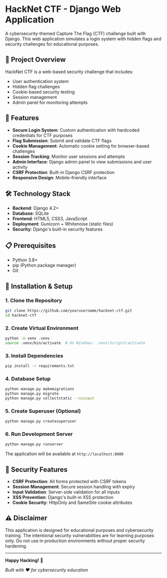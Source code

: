 # HackNet CTF - Django Web Application

A cybersecurity-themed Capture The Flag (CTF) challenge built with Django. This web application simulates a login system with hidden flags and security challenges for educational purposes.

## 🎯 Project Overview

HackNet CTF is a web-based security challenge that includes:
- User authentication system
- Hidden flag challenges
- Cookie-based security testing
- Session management
- Admin panel for monitoring attempts

## 🚀 Features

- **Secure Login System**: Custom authentication with hardcoded credentials for CTF purposes
- **Flag Submission**: Submit and validate CTF flags
- **Cookie Management**: Automatic cookie setting for browser-based challenges
- **Session Tracking**: Monitor user sessions and attempts
- **Admin Interface**: Django admin panel to view submissions and user activity
- **CSRF Protection**: Built-in Django CSRF protection
- **Responsive Design**: Mobile-friendly interface

## 🛠️ Technology Stack

- **Backend**: Django 4.2+
- **Database**: SQLite 
- **Frontend**: HTML5, CSS3, JavaScript
- **Deployment**: Gunicorn + Whitenoise (static files)
- **Security**: Django's built-in security features

## 📋 Prerequisites

- Python 3.8+
- pip (Python package manager)
- Git

## 🔧 Installation & Setup

### 1. Clone the Repository
```bash
git clone https://github.com/yourusername/hacknet-ctf.git
cd hacknet-ctf
```

### 2. Create Virtual Environment
```bash
python -m venv .venv
source .venv/bin/activate  # On Windows: .venv\Scripts\activate
```

### 3. Install Dependencies
```bash
pip install -r requirements.txt
```

### 4. Database Setup
```bash
python manage.py makemigrations
python manage.py migrate
python manage.py collectstatic --noinput
```

### 5. Create Superuser (Optional)
```bash
python manage.py createsuperuser
```

### 6. Run Development Server
```bash
python manage.py runserver
```

The application will be available at `http://localhost:8000`

## 🔐 Security Features

- **CSRF Protection**: All forms protected with CSRF tokens
- **Session Management**: Secure session handling with expiry
- **Input Validation**: Server-side validation for all inputs
- **XSS Prevention**: Django's built-in XSS protection
- **Cookie Security**: HttpOnly and SameSite cookie attributes

## ⚠️ Disclaimer

This application is designed for educational purposes and cybersecurity training. The intentional security vulnerabilities are for learning purposes only. Do not use in production environments without proper security hardening.

---

**Happy Hacking!** 🚩

*Built with ❤️ for cybersecurity education*

